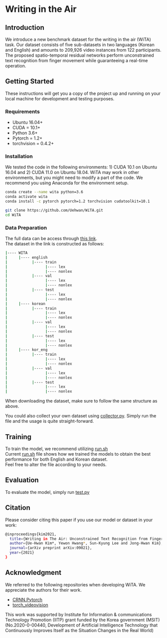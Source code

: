 # Writing in the Air

## Introduction
We introduce a new benchmark dataset for the writing in the air (WiTA) task. Our dataset consists of five sub-datasets in two languages (Korean and English) and amounts to 209,926 video instances from 122 participants. The proposed spatio-temporal residual networks perform unconstrained text recognition from finger movement while guaranteeing a real-time operation.

## Getting Started

These instructions will get you a copy of the project up and running on your local machine for development and testing purposes.

### Requirements

* Ubuntu 16.04+
* CUDA = 10.1+
* Python 3.6+
* Pytorch = 1.2+
* torchvision = 0.4.2+

### Installation

We tested the code in the following environments: 1) CUDA 10.1 on Ubuntu 16.04 and 2) CUDA 11.0 on Ubuntu 18.04. WiTA may work in other environments, but you might need to modify a part of the code. We recommend you using Anaconda for the environment setup.

```bash
conda create --name wita python=3.6
conda activate wita
conda install -c pytorch pytorch=1.2 torchvision cudatoolkit=10.1

git clone https://github.com/Uehwan/WiTA.git
cd WiTA
```

### Data Preparation
The full data can be access through [this link](https://kaistackr-my.sharepoint.com/:f:/g/personal/ykh5013_kaist_ac_kr/Eo8xavj1KFpOpq9pZ3sa4aIBnP-2-V8h9s8AI5QqD-cuFA?e=e4dsJq).  
The dataset in the link is constructed as follows:
```bash
|---- WITA
|     |---- english
|           |---- train
|                 |---- lex
|                 |---- nonlex
|           |---- val
|                 |---- lex
|                 |---- nonlex
|           |---- test
|                 |---- lex
|                 |---- nonlex
|     |---- korean
|           |---- train
|                 |---- lex
|                 |---- nonlex
|           |---- val
|                 |---- lex
|                 |---- nonlex
|           |---- test
|                 |---- lex
|                 |---- nonlex
|     |---- kor_eng
|           |---- train
|                 |---- lex
|                 |---- nonlex
|           |---- val
|                 |---- lex
|                 |---- nonlex
|           |---- test
|                 |---- lex
|                 |---- nonlex
```
When downloading the dataset, make sure to follow the same structure as above.

You could also collect your own dataset using [collector.py](collector.py). Simply run the file and the usage is quite straight-forward.

## Training
To train the model, we recommend utilizing [run.sh](run.sh)  
Current [run.sh](run.sh) file shows how we trained the models to obtain the best performance for both English and Korean dataset.  
Feel free to alter the file according to your needs.


## Evaluation
To evaluate the model, simply run [test.py](test.py)

## Citation
Please consider citing this paper if you use our model or dataset in your work:
```bash
@inproceedings{kim2021,
  title={Writing in The Air: Unconstrained Text Recognition from Finger Movement Using Spatio-Temporal Convolution},
  author={Ue-Hwan Kim*, Yewon Hwang*, Sun-Kyung Lee and Jong-Hwan Kim},
  journal={arXiv preprint arXiv:09021},
  year={2021}
}
```

## Acknowledgment
We referred to the following repositories when developing WiTA. We appreciate the authors for their work.
* [CRNN.Pytorch](https://github.com/meijieru/crnn.pytorch/)
* [torch_videovision](https://github.com/hassony2/torch_videovision/blob/master/torchvideotransforms/video_transforms.py)

This work was supported by Institute for Information & communications Technology Promotion (IITP) grant funded by the Korea government (MSIT) (No.2020-0-00440, Development of Artificial Intelligence Technology that Continuously Improves Itself as the Situation Changes in the Real World)
